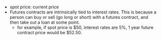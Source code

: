 * spot price: current price
* Futures contracts are intrinsically tied to interest rates. This is because a person can buy or sell (go long or short) with a futures contract, and then take out a loan at some point.
  - for example, if spot price is $50, interest rates are 5%, 1 year future contract price would be $52.50.
